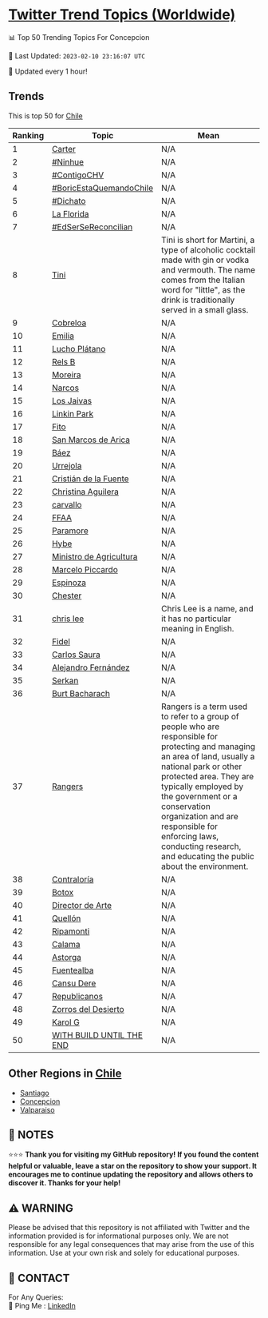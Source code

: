 [Twitter Trend Topics (Worldwide)](https://github.com/ErcinDedeoglu/Twitter-Trend-Topics)
==========


📊 Top 50 Trending Topics For Concepcion

📆 Last Updated: `2023-02-10 23:16:07 UTC`

🔧 Updated every 1 hour!


## Trends

This is top 50 for [Chile](</Chile>)

| Ranking | Topic | Mean |
| ------- | ------------ | ------------ |
| 1 | [Carter](http://twitter.com/search?q=Carter) | N/A |
| 2 | [#Ninhue](http://twitter.com/search?q=%23Ninhue) | N/A |
| 3 | [#ContigoCHV](http://twitter.com/search?q=%23ContigoCHV) | N/A |
| 4 | [#BoricEstaQuemandoChile](http://twitter.com/search?q=%23BoricEstaQuemandoChile) | N/A |
| 5 | [#Dichato](http://twitter.com/search?q=%23Dichato) | N/A |
| 6 | [La Florida](http://twitter.com/search?q=La+Florida) | N/A |
| 7 | [#EdSerSeReconcilian](http://twitter.com/search?q=%23EdSerSeReconcilian) | N/A |
| 8 | [Tini](http://twitter.com/search?q=Tini) | Tini is short for Martini, a type of alcoholic cocktail made with gin or vodka and vermouth. The name comes from the Italian word for "little", as the drink is traditionally served in a small glass. |
| 9 | [Cobreloa](http://twitter.com/search?q=Cobreloa) | N/A |
| 10 | [Emilia](http://twitter.com/search?q=Emilia) | N/A |
| 11 | [Lucho Plátano](http://twitter.com/search?q=Lucho+Pl%c3%a1tano) | N/A |
| 12 | [Rels B](http://twitter.com/search?q=Rels+B) | N/A |
| 13 | [Moreira](http://twitter.com/search?q=Moreira) | N/A |
| 14 | [Narcos](http://twitter.com/search?q=Narcos) | N/A |
| 15 | [Los Jaivas](http://twitter.com/search?q=Los+Jaivas) | N/A |
| 16 | [Linkin Park](http://twitter.com/search?q=Linkin+Park) | N/A |
| 17 | [Fito](http://twitter.com/search?q=Fito) | N/A |
| 18 | [San Marcos de Arica](http://twitter.com/search?q=San+Marcos+de+Arica) | N/A |
| 19 | [Báez](http://twitter.com/search?q=B%c3%a1ez) | N/A |
| 20 | [Urrejola](http://twitter.com/search?q=Urrejola) | N/A |
| 21 | [Cristián de la Fuente](http://twitter.com/search?q=Cristi%c3%a1n+de+la+Fuente) | N/A |
| 22 | [Christina Aguilera](http://twitter.com/search?q=Christina+Aguilera) | N/A |
| 23 | [carvallo](http://twitter.com/search?q=carvallo) | N/A |
| 24 | [FFAA](http://twitter.com/search?q=FFAA) | N/A |
| 25 | [Paramore](http://twitter.com/search?q=Paramore) | N/A |
| 26 | [Hybe](http://twitter.com/search?q=Hybe) | N/A |
| 27 | [Ministro de Agricultura](http://twitter.com/search?q=Ministro+de+Agricultura) | N/A |
| 28 | [Marcelo Piccardo](http://twitter.com/search?q=Marcelo+Piccardo) | N/A |
| 29 | [Espinoza](http://twitter.com/search?q=Espinoza) | N/A |
| 30 | [Chester](http://twitter.com/search?q=Chester) | N/A |
| 31 | [chris lee](http://twitter.com/search?q=chris+lee) | Chris Lee is a name, and it has no particular meaning in English. |
| 32 | [Fidel](http://twitter.com/search?q=Fidel) | N/A |
| 33 | [Carlos Saura](http://twitter.com/search?q=Carlos+Saura) | N/A |
| 34 | [Alejandro Fernández](http://twitter.com/search?q=Alejandro+Fern%c3%a1ndez) | N/A |
| 35 | [Serkan](http://twitter.com/search?q=Serkan) | N/A |
| 36 | [Burt Bacharach](http://twitter.com/search?q=Burt+Bacharach) | N/A |
| 37 | [Rangers](http://twitter.com/search?q=Rangers) | Rangers is a term used to refer to a group of people who are responsible for protecting and managing an area of land, usually a national park or other protected area. They are typically employed by the government or a conservation organization and are responsible for enforcing laws, conducting research, and educating the public about the environment. |
| 38 | [Contraloría](http://twitter.com/search?q=Contralor%c3%ada) | N/A |
| 39 | [Botox](http://twitter.com/search?q=Botox) | N/A |
| 40 | [Director de Arte](http://twitter.com/search?q=Director+de+Arte) | N/A |
| 41 | [Quellón](http://twitter.com/search?q=Quell%c3%b3n) | N/A |
| 42 | [Ripamonti](http://twitter.com/search?q=Ripamonti) | N/A |
| 43 | [Calama](http://twitter.com/search?q=Calama) | N/A |
| 44 | [Astorga](http://twitter.com/search?q=Astorga) | N/A |
| 45 | [Fuentealba](http://twitter.com/search?q=Fuentealba) | N/A |
| 46 | [Cansu Dere](http://twitter.com/search?q=Cansu+Dere) | N/A |
| 47 | [Republicanos](http://twitter.com/search?q=Republicanos) | N/A |
| 48 | [Zorros del Desierto](http://twitter.com/search?q=Zorros+del+Desierto) | N/A |
| 49 | [Karol G](http://twitter.com/search?q=Karol+G) | N/A |
| 50 | [WITH BUILD UNTIL THE END](http://twitter.com/search?q=WITH+BUILD+UNTIL+THE+END) | N/A |



## Other Regions in [Chile](</Chile>)

* [Santiago](</Chile/Santiago.md>)
* [Concepcion](</Chile/Concepcion.md>)
* [Valparaiso](</Chile/Valparaiso.md>)



## 📝 NOTES

⭐⭐⭐ **Thank you for visiting my GitHub repository! If you found the content helpful or valuable, leave a star on the repository to show your support. It encourages me to continue updating the repository and allows others to discover it. Thanks for your help!**


## ⚠️ WARNING

Please be advised that this repository is not affiliated with Twitter and the information provided is for informational purposes only. We are not responsible for any legal consequences that may arise from the use of this information. Use at your own risk and solely for educational purposes.


## 📨 CONTACT

 For Any Queries:  
            🏓 Ping Me : [LinkedIn](https://www.linkedin.com/in/ercindedeoglu/)
